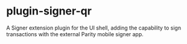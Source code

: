 # plugin-signer-qr

A Signer extension plugin for the UI shell, adding the capability to sign transactions with the external Parity mobile signer app.
